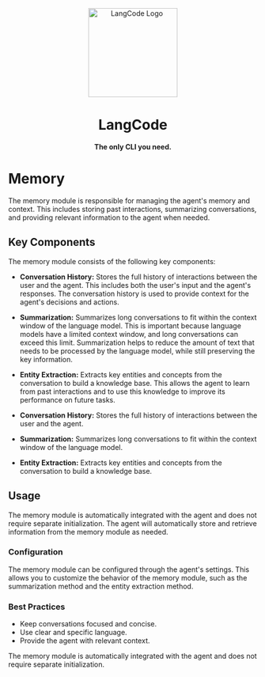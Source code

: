 <div align="center">
  <img src="../../assets/logo.png" alt="LangCode Logo" width="180" />
  <h1><b>LangCode</b></h1>
  <p><b>The only CLI you need.</b></p>
</div>

# Memory

The memory module is responsible for managing the agent's memory and context. This includes storing past interactions, summarizing conversations, and providing relevant information to the agent when needed.

## Key Components

The memory module consists of the following key components:

- **Conversation History:** Stores the full history of interactions between the user and the agent. This includes both the user's input and the agent's responses. The conversation history is used to provide context for the agent's decisions and actions.
- **Summarization:** Summarizes long conversations to fit within the context window of the language model. This is important because language models have a limited context window, and long conversations can exceed this limit. Summarization helps to reduce the amount of text that needs to be processed by the language model, while still preserving the key information.
- **Entity Extraction:** Extracts key entities and concepts from the conversation to build a knowledge base. This allows the agent to learn from past interactions and to use this knowledge to improve its performance on future tasks.



- **Conversation History:** Stores the full history of interactions between the user and the agent.
- **Summarization:** Summarizes long conversations to fit within the context window of the language model.
- **Entity Extraction:** Extracts key entities and concepts from the conversation to build a knowledge base.

## Usage

The memory module is automatically integrated with the agent and does not require separate initialization. The agent will automatically store and retrieve information from the memory module as needed.

### Configuration

The memory module can be configured through the agent's settings. This allows you to customize the behavior of the memory module, such as the summarization method and the entity extraction method.

### Best Practices

- Keep conversations focused and concise.
- Use clear and specific language.
- Provide the agent with relevant context.



The memory module is automatically integrated with the agent and does not require separate initialization.
